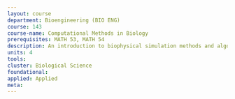 ```yaml
---
layout: course 
department: Bioengineering (BIO ENG)
course: 143
course-name: Computational Methods in Biology
prerequisites: MATH 53, MATH 54
description: An introduction to biophysical simulation methods and algorithms, including molecular dynamics, Monte Carlo, mathematical optimization, and "non-algorithmic" computation such as neural networks. Various case studies in applying these areas in the areas of protein folding, protein structure prediction, drug docking, and enzymatics will be covered. Core Specialization - Core B (Informatics and Genomics); Core D (Computational Biology); BioE Content - Biological.
units: 4
tools: 
cluster: Biological Science
foundational: 
applied: Applied
meta: 
---
```


